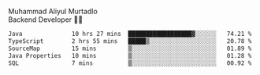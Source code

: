 Muhammad Aliyul Murtadlo
<br>
Backend Developer 👨‍💻
<br>
<!--START_SECTION:waka-->

```txt
Java              10 hrs 27 mins  ██████████████████▓░░░░░░   74.21 %
TypeScript        2 hrs 55 mins   █████▒░░░░░░░░░░░░░░░░░░░   20.78 %
SourceMap         15 mins         ▒░░░░░░░░░░░░░░░░░░░░░░░░   01.89 %
Java Properties   10 mins         ▒░░░░░░░░░░░░░░░░░░░░░░░░   01.28 %
SQL               7 mins          ▒░░░░░░░░░░░░░░░░░░░░░░░░   00.92 %
```

<!--END_SECTION:waka-->
